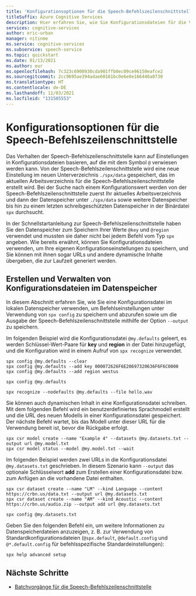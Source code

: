 ```yaml
---
title: 'Konfigurationsoptionen für die Speech-Befehlszeilenschnittstelle: Speech-Dienst'
titleSuffix: Azure Cognitive Services
description: Hier erfahren Sie, wie Sie Konfigurationsdateien für die Verwendung mit der Azure Speech-Befehlszeilenschnittstelle erstellen und verwalten.
services: cognitive-services
author: eric-urban
manager: nitinme
ms.service: cognitive-services
ms.subservice: speech-service
ms.topic: quickstart
ms.date: 01/13/2021
ms.author: eur
ms.openlocfilehash: 7c323c6900930cda901ffb0ec09ce96150eafce2
ms.sourcegitcommit: 2cc9695ae394adae60161bc0e6e0e166440a0730
ms.translationtype: HT
ms.contentlocale: de-DE
ms.lasthandoff: 11/03/2021
ms.locfileid: "131505553"
---
```

# <a name="speech-cli-configuration-options"></a>Konfigurationsoptionen für die Speech-Befehlszeilenschnittstelle

Das Verhalten der Speech-Befehlszeilenschnittstelle kann auf Einstellungen in Konfigurationsdateien basieren, auf die mit dem Symbol `@` verwiesen werden kann. Von der Speech-Befehlszeilenschnittstelle wird eine neue Einstellung im neuen Unterverzeichnis `./spx/data` gespeichert, das im aktuellen Arbeitsverzeichnis für die Speech-Befehlszeilenschnittstelle erstellt wird. Bei der Suche nach einem Konfigurationswert werden von der Speech-Befehlszeilenschnittstelle zuerst Ihr aktuelles Arbeitsverzeichnis und dann der Datenspeicher unter `./spx/data` sowie weitere Datenspeicher bis hin zu einem letzten schreibgeschützten Datenspeicher in der Binärdatei `spx` durchsucht. 

In der Schnellstartanleitung zur Speech-Befehlszeilenschnittstelle haben Sie den Datenspeicher zum Speichern Ihrer Werte `@key` und `@region` verwendet und mussten sie daher nicht bei jedem Befehl vom Typ `spx` angeben. Wie bereits erwähnt, können Sie Konfigurationsdateien verwenden, um Ihre eigenen Konfigurationseinstellungen zu speichern, und Sie können mit ihnen sogar URLs und andere dynamische Inhalte übergeben, die zur Laufzeit generiert werden.

## <a name="create-and-manage-configuration-files-in-the-datastore"></a>Erstellen und Verwalten von Konfigurationsdateien im Datenspeicher

In diesem Abschnitt erfahren Sie, wie Sie eine Konfigurationsdatei im lokalen Datenspeicher verwenden, um Befehlseinstellungen unter Verwendung von `spx config` zu speichern und abzurufen sowie um die Ausgabe der Speech-Befehlszeilenschnittstelle mithilfe der Option `--output` zu speichern.

Im folgenden Beispiel wird die Konfigurationsdatei `@my.defaults` geleert, es werden Schlüssel-Wert-Paare für **key** und **region** in der Datei hinzugefügt, und die Konfiguration wird in einem Aufruf von `spx recognize` verwendet.

```console
spx config @my.defaults --clear
spx config @my.defaults --add key 000072626F6E20697320636F6F6C0000
spx config @my.defaults --add region westus

spx config @my.defaults

spx recognize --nodefaults @my.defaults --file hello.wav
```

Sie können auch dynamischen Inhalt in eine Konfigurationsdatei schreiben. Mit dem folgenden Befehl wird ein benutzerdefiniertes Sprachmodell erstellt und die URL des neuen Modells in einer Konfigurationsdatei gespeichert. Der nächste Befehl wartet, bis das Modell unter dieser URL für die Verwendung bereit ist, bevor die Rückgabe erfolgt.

```console
spx csr model create --name "Example 4" --datasets @my.datasets.txt --output url @my.model.txt
spx csr model status --model @my.model.txt --wait
```

Im folgenden Beispiel werden zwei URLs in die Konfigurationsdatei `@my.datasets.txt` geschrieben. In diesem Szenario kann `--output` das optionale Schlüsselwort **add** zum Erstellen einer Konfigurationsdatei bzw. zum Anfügen an die vorhandene Datei enthalten.


```console
spx csr dataset create --name "LM" --kind Language --content https://crbn.us/data.txt --output url @my.datasets.txt
spx csr dataset create --name "AM" --kind Acoustic --content https://crbn.us/audio.zip --output add url @my.datasets.txt

spx config @my.datasets.txt
```

Geben Sie den folgenden Befehl ein, um weitere Informationen zu Datenspeicherdateien anzuzeigen, z. B. zur Verwendung von Standardkonfigurationsdateien (`@spx.default`, `@default.config` und `@*.default.config` für befehlsspezifische Standardeinstellungen):

```console
spx help advanced setup
```

## <a name="next-steps"></a>Nächste Schritte 

* [Batchvorgänge für die Speech-Befehlszeilenschnittstelle](./spx-batch-operations.md)
